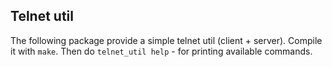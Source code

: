 ## Telnet util

The following package provide a simple telnet util (client + server). 
Compile it with ```make```. 
Then do ``telnet_util help`` - for printing available commands.